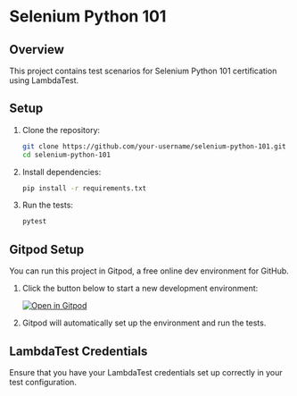 
# Selenium Python 101

## Overview

This project contains test scenarios for Selenium Python 101 certification using LambdaTest.

## Setup

1. Clone the repository:
    ```bash
    git clone https://github.com/your-username/selenium-python-101.git
    cd selenium-python-101
    ```

2. Install dependencies:
    ```bash
    pip install -r requirements.txt
    ```

3. Run the tests:
    ```bash
    pytest
    ```

## Gitpod Setup

You can run this project in Gitpod, a free online dev environment for GitHub.

1. Click the button below to start a new development environment:

    [![Open in Gitpod](https://gitpod.io/button/open-in-gitpod.svg)](https://gitpod.io/#https://github.com/your-username/selenium-python-101)

2. Gitpod will automatically set up the environment and run the tests.

## LambdaTest Credentials

Ensure that you have your LambdaTest credentials set up correctly in your test configuration.